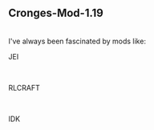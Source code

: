 ## Cronges-Mod-1.19
<br/>
I've always been fascinated by mods like: 

<br/>

JEI 

<br/> 

RLCRAFT 

<br/>

IDK
